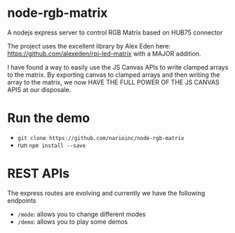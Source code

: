 # node-rgb-matrix
A nodejs express server to control RGB Matrix based on HUB75 connector

The project uses the excellent library by Alex Eden here: https://github.com/alexeden/rpi-led-matrix with a MAJOR addition.

I have found a way to easily use the JS Canvas APIs to write clamped arrays to the matrix. By exporting canvas to clamped arrays and then writing the array to the matrix, we now HAVE 
THE FULL POWER OF THE JS CANVAS APIS at our disposale. 

# Run the demo
* ```git clone https://github.com/narioinc/node-rgb-matrix```
* run ``` npm install --save ```

# REST APIs
The express routes are evolving and currently we have the following endpoints

* ```/mode```: allows you to change different modes
* ```/demo```: allows you to play some demos



